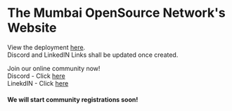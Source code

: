 # The Mumbai OpenSource Network's Website

View the deployment [here](https://the-mumbai-opensource-network.github.io/TMON-Website/). <br />
Discord and LinkedIN Links shall be updated once created.

Join our online community now! <br/>
Discord - Click [here](https://discord.gg/ZWMfVZbbZY) <br />
LinekdIN - Click [here]( 0 )

#### We will start community registrations soon!
